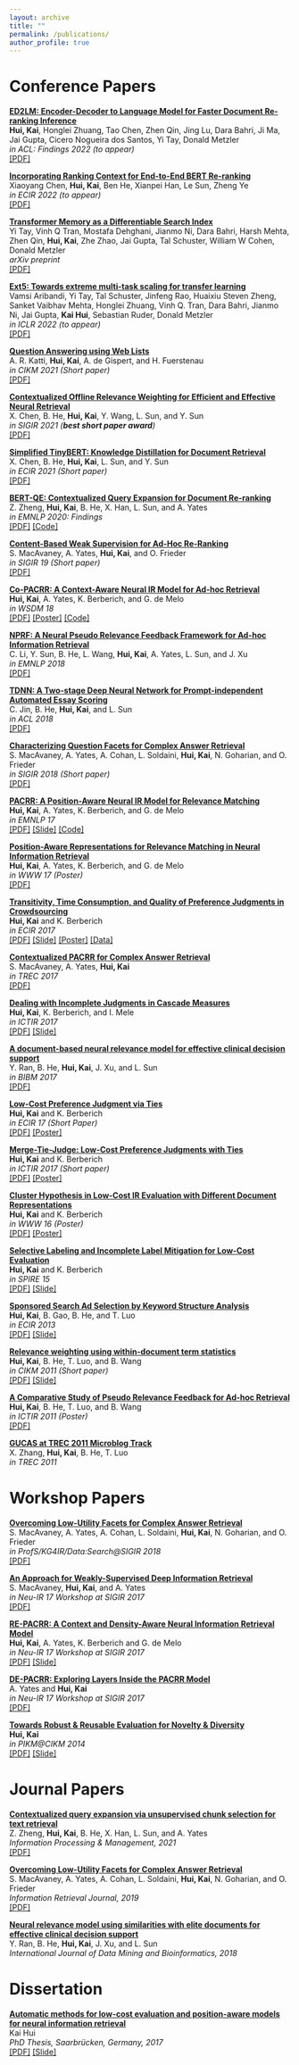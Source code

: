 ```yaml
---
layout: archive
title: ""
permalink: /publications/
author_profile: true
---
```



Conference Papers
======
<b> [ED2LM: Encoder-Decoder to Language Model for Faster Document Re-ranking Inference]()</b> <br>
<b> Hui, Kai</b>,  Honglei Zhuang, Tao Chen, Zhen Qin, Jing Lu, Dara Bahri, Ji Ma, Jai Gupta, Cicero Nogueira dos Santos, Yi Tay, Donald Metzler<br>
<i> in ACL: Findings 2022 (to appear) </i> <br>
[[PDF]](https://openreview.net/forum?id=TqUzRS4WNQK)


<b> [Incorporating Ranking Context for End-to-End BERT Re-ranking]()</b> <br>
Xiaoyang Chen, <b> Hui, Kai</b>, Ben He, Xianpei Han, Le Sun, Zheng Ye<br>
<i> in ECIR 2022 (to appear) </i> <br>
[[PDF]](https://khui.github.io/files/publications/cobert_ecir22.pdf)


<b> [Transformer Memory as a Differentiable Search Index]()</b> <br>
Yi Tay, Vinh Q Tran, Mostafa Dehghani, Jianmo Ni, Dara Bahri, Harsh Mehta, Zhen Qin, <b> Hui, Kai</b>, Zhe Zhao, Jai Gupta, Tal Schuster, William W Cohen, Donald Metzler<br>
<i> arXiv preprint</i> <br>
[[PDF]](https://arxiv.org/pdf/2202.06991.pdf)

<b> [Ext5: Towards extreme multi-task scaling for transfer learning]()</b> <br>
Vamsi Aribandi, Yi Tay, Tal Schuster, Jinfeng Rao, Huaixiu Steven Zheng, Sanket Vaibhav Mehta, Honglei Zhuang, Vinh Q. Tran, Dara Bahri, Jianmo Ni, Jai Gupta, <b>Kai Hui</b>, Sebastian Ruder, Donald Metzler<br>
<i> in ICLR 2022 (to appear) </i> <br>
[[PDF]](https://openreview.net/pdf?id=Vzh1BFUCiIX)

<b> [Question Answering using Web Lists]()</b> <br>
A. R. Katti, <b> Hui, Kai</b>, A. de Gispert, and H. Fuerstenau <br>
<i> in CIKM 2021 (Short paper) </i> <br>
[[PDF]](https://khui.github.io/files/publications/weblists_cikm21.pdf)


<b> [Contextualized Offline Relevance Weighting for Efficient and Effective Neural Retrieval]()</b> <br>
X. Chen, B. He, <b> Hui, Kai</b>, Y. Wang, L. Sun, and Y. Sun <br>
<i> in SIGIR 2021 (<b>best short paper award</b>) </i> <br>
[[PDF]](https://khui.github.io/files/publications/contextualized-sigir21.pdf)


<b> [Simplified TinyBERT: Knowledge Distillation for Document Retrieval]()</b> <br>
X. Chen, B. He, <b> Hui, Kai</b>, L. Sun, and Y. Sun <br>
<i> in ECIR 2021 (Short paper) </i> <br>
[[PDF]](https://arxiv.org/pdf/2009.07531.pdf)

<b> [BERT-QE: Contextualized Query Expansion for Document Re-ranking]()</b> <br>
Z. Zheng, <b> Hui, Kai</b>, B. He, X. Han, L. Sun, and A. Yates <br>
<i> in EMNLP 2020: Findings </i> <br>
[[PDF]](https://www.aclweb.org/anthology/2020.findings-emnlp.424.pdf) [[Code]](https://github.com/zh-zheng/BERT-QE)


<b> [Content-Based Weak Supervision for Ad-Hoc Re-Ranking]()</b> <br>
S. MacAvaney, A. Yates, <b> Hui, Kai</b>, and O. Frieder <br>
<i> in SIGIR 19 (Short paper) </i> <br>
[[PDF]](https://arxiv.org/pdf/1707.00189v3.pdf)

<b> [Co-PACRR: A Context-Aware Neural IR Model for Ad-hoc Retrieval]()</b> <br>
<b> Hui, Kai</b>, A. Yates, K. Berberich, and G. de Melo <br>
<i> in WSDM 18 </i> <br>
[[PDF]](https://arxiv.org/pdf/1706.10192.pdf) [[Poster]](https://khui.github.io/files/slides/wsdm18_poster.pdf) [[Code]](https://github.com/khui/copacrr) 

<b> [NPRF: A Neural Pseudo Relevance Feedback Framework for Ad-hoc Information Retrieval]()</b> <br>
C. Li, Y. Sun, B. He, L. Wang, <b> Hui, Kai</b>, A. Yates, L. Sun, and J. Xu <br>
<i> in EMNLP 2018 </i> <br>
[[PDF]](https://arxiv.org/pdf/1810.12936.pdf) 

<b> [TDNN: A Two-stage Deep Neural Network for Prompt-independent Automated Essay Scoring]()</b> <br>
C. Jin, B. He, <b> Hui, Kai</b>, and L. Sun <br>
<i> in ACL 2018 </i> <br>
[[PDF]](https://www.aclweb.org/anthology/P18-1100.pdf) 

<b> [Characterizing Question Facets for Complex Answer Retrieval]()</b> <br>
S. MacAvaney, A. Yates, A. Cohan, L. Soldaini, <b>Hui, Kai</b>, N. Goharian, and O. Frieder <br>
<i> in SIGIR 2018 (Short paper) </i> <br>
[[PDF]](https://arxiv.org/pdf/1805.00791.pdf)

<b> [PACRR: A Position-Aware Neural IR Model for Relevance Matching]()</b> <br>
<b> Hui, Kai</b>, A. Yates, K. Berberich, and G. de Melo <br>
<i> in EMNLP 17 </i> <br>
[[PDF]](https://www.aclweb.org/anthology/D17-1110.pdf) [[Slide]](https://khui.github.io/files/slides/pacrr-emnlp17.pdf) [[Code]](https://github.com/khui/copacrr) 

<b> [Position-Aware Representations for Relevance Matching in Neural Information Retrieval]()</b> <br>
<b> Hui, Kai</b>, A. Yates, K. Berberich, and G. de Melo <br>
<i> in WWW 17 (Poster) </i> <br>
[[PDF]](https://khui.github.io/files/publications/simmat-www17.pdf)

<b> [Transitivity, Time Consumption, and Quality of Preference Judgments in Crowdsourcing]()</b> <br>
<b> Hui, Kai</b> and K. Berberich <br>
<i> in ECIR 2017 </i> <br>
[[PDF]](https://khui.github.io/files/publications/empirical-ecir17.pdf) [[Slide]](https://khui.github.io/files/slides/empirical-ecir17.pdf) [[Poster]](https://khui.github.io/files/slides/empirical-ecir17-poster.pdf) [[Data]](https://khui.github.io/files/data/ecir17empirical.tar.gz)

<b> [Contextualized PACRR for Complex Answer Retrieval]()</b> <br>
S. MacAvaney, A. Yates, <b> Hui, Kai</b> <br>
<i> in TREC 2017 </i> <br>
[[PDF]](https://trec.nist.gov/pubs/trec26/papers/MPIID5-CAR.pdf)

<b> [Dealing with Incomplete Judgments in Cascade Measures]()</b> <br>
<b> Hui, Kai</b>, K. Berberich, and I. Mele<br>
<i> in ICTIR 2017 </i> <br>
[[PDF]](https://khui.github.io/files/publications/ictir17-full.pdf) [[Slide]](https://khui.github.io/files/slides/ictir17.pdf)

<b> [A document-based neural relevance model for effective clinical decision support]()</b> <br>
Y. Ran, B. He, <b>Hui, Kai</b>, J. Xu, and L. Sun <br>
<i> in BIBM 2017 </i> <br>
[[PDF]](https://khui.github.io/files/publications/BIBM17.pdf)


<b> [Low-Cost Preference Judgment via Ties]()</b> <br>
<b> Hui, Kai</b> and K. Berberich <br>
<i> in ECIR 17 (Short Paper) </i> <br>
[[PDF]](https://khui.github.io/files/publications/tie-ecir17.pdf) [[Poster]](https://khui.github.io/files/slides/tie-ecir17-poster.pdf)

  
 <b> [Merge-Tie-Judge: Low-Cost Preference Judgments with Ties]()</b> <br>
<b> Hui, Kai</b> and K. Berberich <br>
<i> in ICTIR 2017 (Short paper) </i> <br>
[[PDF]](https://khui.github.io/files/publications/ictir17-short.pdf) [[Poster]](https://khui.github.io/files/slides/ictir17poster.pdf)



<b> [Cluster Hypothesis in Low-Cost IR Evaluation with Different Document Representations]()</b> <br>
<b>Hui, Kai</b> and K. Berberich <br>
<i> in WWW 16 (Poster) </i> <br>
[[PDF]](https://khui.github.io/files/publications/testclusterhypothesis-www16.pdf) [[Poster]](https://khui.github.io/files/slides/testclusterhypothesis-www16poster.pdf)

<b> [Selective Labeling and Incomplete Label Mitigation for Low-Cost Evaluation]()</b> <br>
<b>Hui, Kai</b> and K. Berberich <br>
<i> in SPIRE 15 </i> <br>
[[PDF]](https://khui.github.io/files/publications/selectivelabeling-spire15.pdf) [[Slide]](https://khui.github.io/files/slides/selectivelabeling-spire15.pdf)

<b> [Sponsored Search Ad Selection by Keyword Structure Analysis]()</b> <br>
<b>Hui, Kai</b>, B. Gao, B. He, and T. Luo <br>
<i> in ECIR 2013 </i> <br>
[[PDF]](https://khui.github.io/files/publications/sponsorsearchAdSelection-ecir13.pdf) [[Slide]](https://khui.github.io/files/slides/sponsorsearchAdSelection-ecir13.pdf)


<b> [Relevance weighting using within-document term statistics]()</b> <br>
<b>Hui, Kai</b>, B. He, T. Luo, and B. Wang <br>
<i> in CIKM 2011 (Short paper) </i> <br>
[[PDF]](https://khui.github.io/files/publications/withinDocStatistics-cikm11.pdf) [[Slide]](https://khui.github.io/files/slides/withinDocStatistics-cikm11.pdf)

<b> [A Comparative Study of Pseudo Relevance Feedback for Ad-hoc Retrieval]()</b> <br>
<b>Hui, Kai</b>, B. He, T. Luo, and B. Wang <br>
<i> in ICTIR 2011 (Poster) </i> <br>
[[PDF]](https://khui.github.io/files/publications/Hui2011_Chapter_AComparativeStudyOfPseudoRelev.pdf)

<b> [GUCAS at TREC 2011 Microblog Track]()</b> <br>
X. Zhang, <b>Hui, Kai</b>, B. He, T. Luo <br>
<i> in TREC 2011 </i> <br>

Workshop Papers
=====
<b> [Overcoming Low-Utility Facets for Complex Answer Retrieval]()</b> <br>
S. MacAvaney, A. Yates, A. Cohan, L. Soldaini, <b>Hui, Kai</b>, N. Goharian, and O. Frieder <br>
<i> in ProfS/KG4IR/Data:Search@SIGIR 2018 </i> <br>
[[PDF]](http://ceur-ws.org/Vol-2127/paper1-kg4ir.pdf)

<b> [An Approach for Weakly-Supervised Deep Information Retrieval]()</b> <br>
S. MacAvaney, <b> Hui, Kai</b>, and A. Yates <br>
<i> in Neu-IR 17 Workshop at SIGIR 2017 </i> <br>
[[PDF]](https://arxiv.org/pdf/1707.00189v1.pdf)

<b> [RE-PACRR: A Context and Density-Aware Neural Information Retrieval Model]()</b> <br>
<b> Hui, Kai</b>, A. Yates, K. Berberich and G. de Melo<br>
<i> in Neu-IR 17 Workshop at SIGIR 2017 </i> <br>
[[PDF]](https://arxiv.org/pdf/1706.10192v1.pdf) [[Slide]](https://khui.github.io/files/slides/repacrr-neuir17.pdf)


<b> [DE-PACRR: Exploring Layers Inside the PACRR Model]()</b> <br>
A. Yates and <b> Hui, Kai</b> <br>
<i> in Neu-IR 17 Workshop at SIGIR 2017 </i> <br>
[[PDF]](https://arxiv.org/pdf/1706.08746.pdf)

<b> [Towards Robust & Reusable Evaluation for Novelty & Diversity]()</b> <br>
<b> Hui, Kai</b> <br>
<i> in PIKM@CIKM 2014 </i> <br>
[[PDF]](https://khui.github.io/files/publications/diversificationLowCostEval-pikm2014.pdf) [[Slide]](https://khui.github.io/files/slides/pikm.pdf)


Journal Papers
======
<b> [Contextualized query expansion via unsupervised chunk selection for text retrieval]()</b> <br>
Z. Zheng, <b> Hui, Kai</b>, B. He, X. Han, L. Sun, and A. Yates <br>
<i> Information Processing & Management, 2021</i> <br>
[[PDF]](https://www.sciencedirect.com/science/article/abs/pii/S0306457321001576)

<b> [Overcoming Low-Utility Facets for Complex Answer Retrieval]()</b> <br>
S. MacAvaney, A. Yates, A. Cohan, L. Soldaini, <b>Hui, Kai</b>, N. Goharian, and O. Frieder <br>
<i> Information Retrieval Journal, 2019</i> <br>
[[PDF]](https://arxiv.org/pdf/1811.08772.pdf)

<b> [Neural relevance model using similarities with elite documents for effective clinical decision support]()</b> <br>
Y. Ran, B. He, <b>Hui, Kai</b>, J. Xu, and L. Sun <br>
<i> International Journal of Data Mining and Bioinformatics, 2018 </i> <br>

Dissertation
======
<b> [Automatic methods for low-cost evaluation and position-aware models for neural information retrieval]()</b> <br>
Kai Hui <br>
<i> PhD Thesis, Saarbrücken, Germany, 2017 </i> <br>
[[PDF]](https://publikationen.sulb.uni-saarland.de/bitstream/20.500.11880/26894/1/Kai_Hui_PhD_thesis.pdf) [[Slide]](https://khui.github.io/files/slides/defense.pdf)







